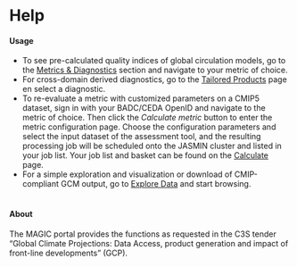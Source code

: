 # Help

#### Usage
* To see pre-calculated quality indices of global circulation models, go to the [Metrics & Diagnostics](#/diagnostics) section and
navigate to your metric of choice.
* For cross-domain derived diagnostics, go to the [Tailored Products](#/tailoredproducts) page en select a diagnostic.
* To re-evaluate a metric with customized parameters on a CMIP5 dataset, sign in with your BADC/CEDA OpenID and navigate to the metric of
choice. Then click the *Calculate metric* button to enter the metric configuration page. Choose the configuration parameters
and select the input dataset of the assessment tool, and the resulting processing job will be scheduled onto the JASMIN cluster and listed in
your job list. Your job list and basket can be found on the [Calculate](#/calculate/) page.
* For a simple exploration and visualization or download of CMIP-compliant GCM output, go to [Explore Data](#/esgfsearch) and start browsing.
<br><br>

#### About
The MAGIC portal provides the functions as requested in the C3S tender “Global Climate Projections: Data Access, product
generation and impact of front-line developments” (GCP).
<br><br>
